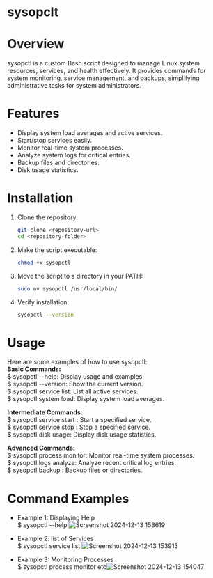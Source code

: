 # sysopclt

# Overview
sysopctl is a custom Bash script designed to manage Linux system resources, services, and health effectively. It provides commands for system monitoring, service management, and backups, simplifying administrative tasks for system administrators.

# Features
- Display system load averages and active services.
- Start/stop services easily.
- Monitor real-time system processes.
- Analyze system logs for critical entries.
- Backup files and directories.
- Disk usage statistics.

# Installation
1. Clone the repository:
   ```bash
   git clone <repository-url>
   cd <repository-folder>
   
2. Make the script executable:
   ```bash
   chmod +x sysopctl

4. Move the script to a directory in your PATH:  
   ```bash
   sudo mv sysopctl /usr/local/bin/

6. Verify installation:
   ```bash
   sysopctl --version

# Usage
Here are some examples of how to use sysopctl:  
**Basic Commands:**  
 $ sysopctl --help: Display usage and examples.  
 $ sysopctl --version: Show the current version.  
 $ sysopctl service list: List all active services.  
 $ sysopctl system load: Display system load averages.  
 
**Intermediate Commands:**  
 $ sysopctl service start <name>: Start a specified service.  
 $ sysopctl service stop <name>: Stop a specified service.  
 $ sysopctl disk usage: Display disk usage statistics.  

**Advanced Commands:**  
 $ sysopctl process monitor: Monitor real-time system processes.  
 $ sysopctl logs analyze: Analyze recent critical log entries.  
 $ sysopctl backup <path>: Backup files or directories.  

# Command Examples

- Example 1: Displaying Help  
$ sysopctl --help  ![Screenshot 2024-12-13 153619](https://github.com/user-attachments/assets/da37df55-1155-4311-8763-01ffa6930193)

- Example 2: list of  Services  
$ sysopctl service list    ![Screenshot 2024-12-13 153913](https://github.com/user-attachments/assets/bcd82d33-9431-4347-8ffb-3bd0e7962f55)

- Example 3: Monitoring Processes   
$ sysopctl process monitor etc![Screenshot 2024-12-13 154047](https://github.com/user-attachments/assets/270820b5-1ce9-424d-96db-90610aa923ca)

 




